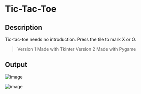 # Tic-Tac-Toe
## Description 
Tic-tac-toe needs no introduction.
Press the tile to mark X or O.
> Version 1 Made with Tkinter
> Version 2 Made with Pygame

## Output
![image](https://user-images.githubusercontent.com/77882744/194766523-f8b0578e-8346-4391-b333-f6add9a701f8.png)

![image](https://user-images.githubusercontent.com/77882744/194766550-4531a7af-fa20-4055-9112-25c01ddd1bf2.png)
